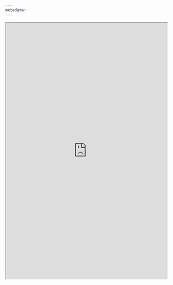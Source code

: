 ```yaml
---
metadata:
---
```



<iframe
		height =800
		width = 100%
		padding = 0 0
		margins = 0 0
		src="https://mimic-fight-club.github.io/items.html"  title="Mimic Fight Club Items"></iframe>